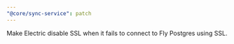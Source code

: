 ```yaml
---
"@core/sync-service": patch
---
```


Make Electric disable SSL when it fails to connect to Fly Postgres using SSL.
